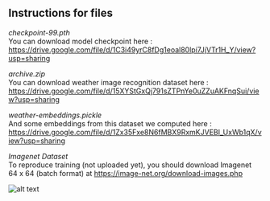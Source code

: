 ## Instructions for files

*checkpoint-99.pth* \
You can download model checkpoint here : https://drive.google.com/file/d/1C3i49yrC8fDg1eoal80lpi7JjVTr1H_Y/view?usp=sharing

*archive.zip*\
You can download weather image recognition dataset here : https://drive.google.com/file/d/15XYStGxQj791sZTPnYe0uZZuAKFnqSui/view?usp=sharing

*weather-embeddings.pickle*\
And some embeddings from this dataset we computed here : https://drive.google.com/file/d/1Zx35Fxe8N6fMBX9RxmKJVEBI_UxWb1qX/view?usp=sharing

*Imagenet Dataset*\
To reproduce training (not uploaded yet), you should download Imagenet 64 x 64 (batch format) at https://image-net.org/download-images.php


![alt text](https://github.com/iliassarbout/ViT-Masked-Auto-Enncoders-for-low-resolution-images/blob/main/embeds.PNG?raw=true)
